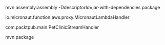 mvn assembly:assembly -DdescriptorId=jar-with-dependencies package


io.micronaut.function.aws.proxy.MicronautLambdaHandler

com.packtpub.main.PetClinicStreamHandler


mvn package